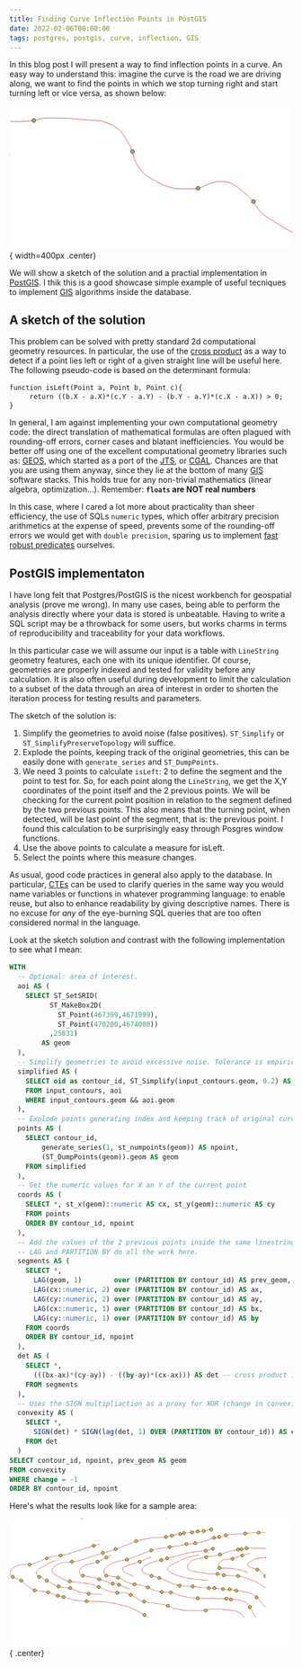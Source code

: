 ```yaml
---
title: Finding Curve Inflection Points in PostGIS
date: 2022-02-06T00:00:00
tags: postgres, postgis, curve, inflection, GIS
---
```


In this blog post I will present a way to find inflection points in a curve. An
easy way to understand this: imagine the curve is the road we are driving along,
we want to find the points in which we stop turning right and start turning left
or vice versa, as shown below:

![&nbsp;](/images/curve_inflection.png "Sample of curve inflection points"){ width=400px .center}

We will show a sketch of the solution and a practial implementation in
[PostGIS](https://postgis.net). I thik this is a good showcase simple example of
useful tecniques to implement
[GIS](https://www.nationalgeographic.org/encyclopedia/geographic-information-system-gis/)
algorithms inside the database.

## A sketch of the solution

This problem can be solved with pretty standard 2d computational geometry
resources. In particular, the use of the [cross
product](https://mathworld.wolfram.com/CrossProduct.html)
as a way to detect if a point lies left or right of a given straight line will
be useful here. The following pseudo-code is based on the determinant formula:

```
function isLeft(Point a, Point b, Point c){
     return ((b.X - a.X)*(c.Y - a.Y) - (b.Y - a.Y)*(c.X - a.X)) > 0;
}
```

In general, I am against implementing your own computational geometry code: the
direct translation of mathematical formulas are often plagued with
rounding-off errors, corner cases and blatant inefficiencies. You would be
better off using one of the excellent computational geometry libraries such as:
[GEOS](https://libgeos.org), which started as a port of the
[JTS](https://github.com/locationtech/jts), or [CGAL](https://www.cgal.org/).
Chances are that you are using them anyway, since they lie at the bottom of many
[GIS](https://www.nationalgeographic.org/encyclopedia/geographic-information-system-gis/)
software stacks. This holds true for any non-trivial mathematics (linear algebra,
optimization...). Remember: **`floats` are NOT real numbers**

In this case, where I cared a lot more about practicality than sheer efficiency,
the use of SQLs `numeric` types, which offer arbitrary precision arithmetics at
the expense of speed, prevents some of the rounding-off errors we
would get with `double precision`, sparing us to implement [fast robust
predicates](https://www.cs.cmu.edu/~quake/robust.html) ourselves.

## PostGIS implementaton

I have long felt that Postgres/PostGIS is the nicest workbench for geospatial
analysis (prove me wrong). In many use cases, being able to perform the analysis
directly where your data is stored is unbeatable. Having to write a SQL script
may be a throwback for some users, but works charms in terms of reproducibility
and traceability for your data workflows.

In this particular case we will assume our input is a table with `LineString`
geometry features, each one with its unique identifier. Of course, geometries
are properly indexed and tested for validity before any calculation. It is also often
useful during development to limit the calculation to a subset of the data
through an area of interest in order to shorten the iteration process for testing
results and parameters.

The sketch of the solution is:

1. Simplify the geometries to avoid noise (false positives). `ST_Simplify` or
   `ST_SimplifyPreserveTopology` will suffice.
2. Explode the points, keeping track of the original geometries, this can be easily
   done with `generate_series` and `ST_DumpPoints`.
3. We need 3 points to calculate `isLeft`: 2 to define the segment and the point
   to test for. So, for each point along the `LineString`, we get the X,Y
   coordinates of the point itself and the 2 previous points. We will be
   checking for the current point position in relation to the segment defined by
   the two previous points. This also means that the turning point, when
   detected, will be last point of the segment, that is: the previous point.
   I found this calculation to be surprisingly easy through Posgres window functions.
4. Use the above points to calculate a measure for isLeft.
5. Select the points where this measure changes.

As usual, good code practices in general also apply to the database. In
particular, [CTEs](https://www.postgresql.org/docs/13/queries-with.html) can be
used to clarify queries in the same way you would name variables or functions in
whatever programming language: to enable reuse, but also to enhance readability
by giving descriptive names. There is no excuse for *any* of the eye-burning SQL
queries that are too often considered normal in the language.

Look at the sketch solution and contrast with the following implementation to
see what I mean:

```sql
WITH 
  -- Optional: area of interest.
  aoi AS (
    SELECT ST_SetSRID(
          ST_MakeBox2D(
            ST_Point(467399,4671999),
            ST_Point(470200,4674000))
          ,25831) 
        AS geom
  ),
  -- Simplify geometries to avoid excessive noise. Tolerance is empiric and depends on application
  simplified AS (
    SELECT oid as contour_id, ST_Simplify(input_contours.geom, 0.2) AS geom 
    FROM input_contours, aoi
    WHERE input_contours.geom && aoi.geom
  ), 
  -- Explode points generating index and keeping track of original curve
  points AS (
    SELECT contour_id,
        generate_series(1, st_numpoints(geom)) AS npoint,
        (ST_DumpPoints(geom)).geom AS geom
    FROM simplified
  ), 
  -- Get the numeric values for X an Y of the current point 
  coords AS (
    SELECT *, st_x(geom)::numeric AS cx, st_y(geom)::numeric AS cy
    FROM points    
    ORDER BY contour_id, npoint
  ),
  -- Add the values of the 2 previous points inside the same linestring
  -- LAG and PARTITION BY do all the work here.
  segments AS (
    SELECT *, 
      LAG(geom, 1)        over (PARTITION BY contour_id) AS prev_geom, 
      LAG(cx::numeric, 2) over (PARTITION BY contour_id) AS ax, 
      LAG(cy::numeric, 2) over (PARTITION BY contour_id) AS ay, 
      LAG(cx::numeric, 1) over (PARTITION BY contour_id) AS bx, 
      LAG(cy::numeric, 1) over (PARTITION BY contour_id) AS by
    FROM coords
    ORDER BY contour_id, npoint
  ),
  det AS (
    SELECT *, 
      (((bx-ax)*(cy-ay)) - ((by-ay)*(cx-ax))) AS det -- cross product in 2d
    FROM segments
  ),
  -- Uses the SIGN multipliaction as a proxy for XOR (change in convexity) 
  convexity AS (
    SELECT *, 
      SIGN(det) * SIGN(lag(det, 1) OVER (PARTITION BY contour_id)) AS change
    FROM det
  )
SELECT contour_id, npoint, prev_geom AS geom
FROM convexity
WHERE change = -1
ORDER BY contour_id, npoint

```

Here's what the results look like for a sample area:

![&nbsp;](/images/curve_inflection_2.png "Sample of curve inflection points results"){ .center}
